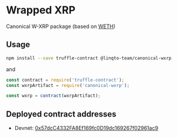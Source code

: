 # Wrapped XRP

Canonical W-XRP package (based on [WETH](https://github.com/gnosis/canonical-weth))

## Usage

```sh
npm install --save truffle-contract @linqto-team/canonical-wxrp
```

and

```js
const contract = require('truffle-contract');
const wxrpArtifact = require('canonical-wxrp');

const wxrp = contract(wxrpArtifact);
```

## Deployed contract addresses

- Devnet: [0x57dcC4332FA8Ef169fc0D19dc169267f02961ac9](https://evm-sidechain.xrpl.org/address/0x57dcC4332FA8Ef169fc0D19dc169267f02961ac9)
